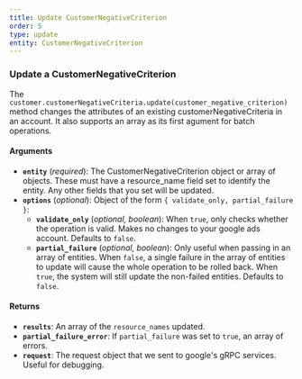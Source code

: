 ```yaml
---
title: Update CustomerNegativeCriterion
order: 5
type: update
entity: CustomerNegativeCriterion
---
```


### Update a CustomerNegativeCriterion

The `customer.customerNegativeCriteria.update(customer_negative_criterion)` method changes the attributes of an existing customerNegativeCriteria in an account. It also supports an array as its first agument for batch operations.

#### Arguments

- **`entity`** (_required_): The CustomerNegativeCriterion object or array of objects. These must have a resource_name field set to identify the entity. Any other fields that you set will be updated.
- **`options`** (_optional_): Object of the form `{ validate_only, partial_failure }`:
  - **`validate_only`** (_optional, boolean_): When `true`, only checks whether the operation is valid. Makes no changes to your google ads account. Defaults to `false`.
  - **`partial_failure`** (_optional, boolean_): Only useful when passing in an array of entities. When `false`, a single failure in the array of entities to update will cause the whole operation to be rolled back. When `true`, the system will still update the non-failed entities. Defaults to `false`.

#### Returns

- **`results`**: An array of the `resource_names` updated.
- **`partial_failure_error`**: If `partial_failure` was set to `true`, an array of errors.
- **`request`**: The request object that we sent to google's gRPC services. Useful for debugging.
